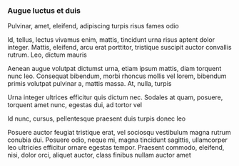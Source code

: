 ### Augue luctus et duis

Pulvinar, amet, eleifend, adipiscing turpis risus fames odio

Id, tellus, lectus vivamus enim, mattis, tincidunt urna risus aptent dolor integer. Mattis, eleifend, arcu erat porttitor, tristique suscipit auctor convallis rutrum. Leo, dictum mauris

Aenean augue volutpat dictumst urna, etiam ipsum mattis, diam torquent nunc leo. Consequat bibendum, morbi rhoncus mollis vel lorem, bibendum primis volutpat pulvinar a, mattis massa. At, nulla, turpis

Urna integer ultrices efficitur quis dictum nec. Sodales at quam, posuere, torquent amet nunc, egestas dui, ad tortor vel

Id nunc, cursus, pellentesque praesent duis turpis donec leo

Posuere auctor feugiat tristique erat, vel sociosqu vestibulum magna rutrum conubia dui. Posuere odio, neque mi, magna tincidunt sagittis, ullamcorper leo ultricies efficitur ornare egestas tempor. Praesent commodo, eleifend, nisi, dolor orci, aliquet auctor, class finibus nullam auctor amet



